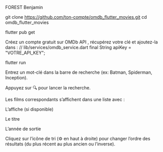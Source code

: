 FOREST Benjamin

git clone https://github.com/ton-compte/omdb_flutter_movies.git
cd omdb_flutter_movies

flutter pub get

Créez un compte gratuit sur OMDb API , récupérez votre clé et ajoutez-la dans :
// lib/services/omdb_service.dart
final String apiKey = "VOTRE_API_KEY";

flutter run

Entrez un mot-clé dans la barre de recherche (ex: Batman, Spiderman, Inception).

Appuyez sur 🔍 pour lancer la recherche.

Les films correspondants s’affichent dans une liste avec :

L’affiche (si disponible)

Le titre

L’année de sortie

Cliquez sur l’icône de tri (⚙️ en haut à droite) pour changer l’ordre des résultats (du plus récent au plus ancien ou l’inverse).